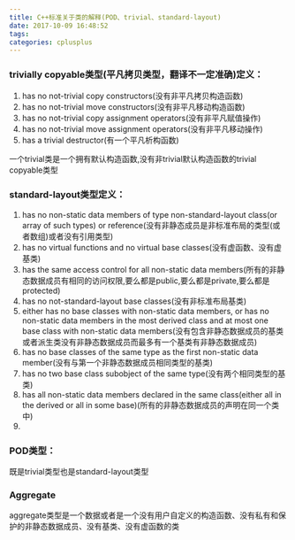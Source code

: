 ```yaml
---
title: C++标准关于类的解释(POD、trivial、standard-layout)
date: 2017-10-09 16:48:52
tags:
categories: cplusplus
---
```

### trivially copyable类型(平凡拷贝类型，翻译不一定准确)定义：
1. has no not-trivial copy constructors(没有非平凡拷贝构造函数)
2. has no not-trivial move constructors(没有非平凡移动构造函数)
3. has no not-trivial copy assignment operators(没有非平凡赋值操作)
4. has no not-trivial move assignment operators(没有非平凡移动操作)
5. has a trivial destructor(有一个平凡析构函数)

一个trivial类是一个拥有默认构造函数,没有非trivial默认构造函数的trivial copyable类型

### standard-layout类型定义：
1. has no non-static data members of type non-standard-layout class(or array of such types) or reference(没有非静态成员是非标准布局的类型(或者数组)或者没有引用类型)
2. has no virtual functions and no virtual base classes(没有虚函数、没有虚基类)
3. has the same access control for all non-static data members(所有的非静态数据成员有相同的访问权限,要么都是public,要么都是private,要么都是protected)
4. has no not-standard-layout base classes(没有非标准布局基类)
5. either has no base classes with non-static data members, or has no non-static data members in the most derived class and at most one base class with non-static data members(没有包含非静态数据成员的基类或者派生类没有非静态数据成员而最多有一个基类有非静态数据成员)
6. has no base classes of the same type as the first non-static data member(没有与第一个非静态数据成员相同类型的基类)
7. has no two base class subobject of the same type(没有两个相同类型的基类)
8. has all non-static data members declared in the same class(either all in the derived or all in some base)(所有的非静态数据成员的声明在同一个类中)
9. 


### POD类型：
既是trivial类型也是standard-layout类型

### Aggregate
aggregate类型是一个数据或者是一个没有用户自定义的构造函数、没有私有和保护的非静态数据成员、没有基类、没有虚函数的类